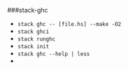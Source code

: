 ###stack-ghc
- ```stack ghc -- [file.hs] --make -O2```
- ```stack ghci```
- ```stack runghc```
- ```stack init```
- ```stack ghc --help | less```
- 
